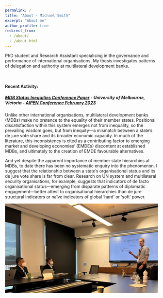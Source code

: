 ```yaml
---
permalink: /
title: "About - Michael Smith"
excerpt: "About me"
author_profile: true
redirect_from: 
  - /about/
  - /about.html
---
```


PhD student and Research Assistant specialising in the governance and performance of international organisations. My thesis investigates patterns of delegation and authority at multilateral development banks.
  
&nbsp;    
  
#### Recent Activity:
##### [MDB Status Inequities Conference Paper](/talks/2023_02_AIPEN_MDBs) - University of Melbourne, Victoria - [AIPEN Conference February 2023](https://www.ppesydney.net/tags/aipen/)
Unlike other international organisations, multilateral development banks (MDBs) make no pretence to the equality of their member states. Positional dissatisfaction within this system emerges not from inequality, so the prevailing wisdom goes, but from inequity—a mismatch between a state’s de jure vote share and its broader economic capacity. In much of the literature, this inconsistency is cited as a contributing factor to emerging market and developing economies’ (EMDEs) discontent at established MDBs, and ultimately to the creation of EMDE favourable alternatives.

And yet despite the apparent importance of member state hierarchies at MDBs, to date there has been no systematic enquiry into the phenomenon. I suggest that the relationship between a state’s organisational status and its de jure vote share is far from clear. Research on UN system and multilateral security organisations, for example, suggests that indicators of de facto organisational status—emerging from disparate patterns of diplomatic engagement—better attest to organisational hierarchies than de jure structural indicators or naïve indicators of global ‘hard’ or ‘soft’ power.

![International Relations Stream #3, Monday September 26 2022](/images/APSA_2022_09_Talk_Image.png)

